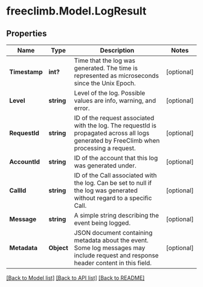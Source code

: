 # freeclimb.Model.LogResult

## Properties

Name | Type | Description | Notes
------------ | ------------- | ------------- | -------------
**Timestamp** | **int?** | Time that the log was generated. The time is represented as microseconds since the Unix Epoch. | [optional] 
**Level** | **string** | Level of the log. Possible values are info, warning, and error. | [optional] 
**RequestId** | **string** | ID of the request associated with the log. The requestId is propagated across all logs generated by FreeClimb when processing a request. | [optional] 
**AccountId** | **string** | ID of the account that this log was generated under. | [optional] 
**CallId** | **string** | ID of the Call associated with the log. Can be set to null if the log was generated without regard to a specific Call. | [optional] 
**Message** | **string** | A simple string describing the event being logged. | [optional] 
**Metadata** | **Object** | JSON document containing metadata about the event. Some log messages may include request and response header content in this field. | [optional] 

[[Back to Model list]](../README.md#documentation-for-models) [[Back to API list]](../README.md#documentation-for-api-endpoints) [[Back to README]](../README.md)


